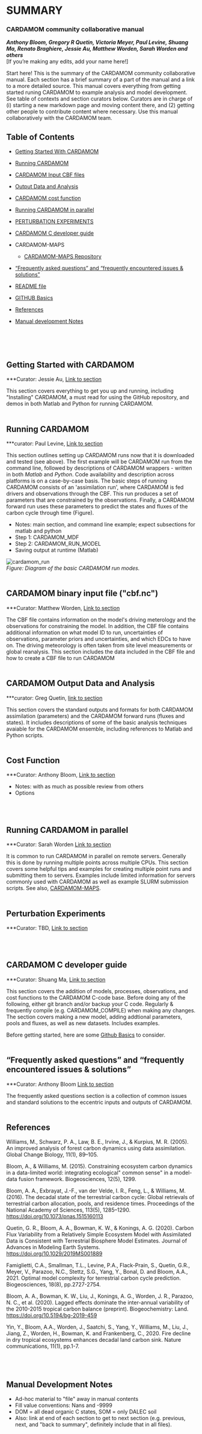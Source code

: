 
# SUMMARY
### CARDAMOM community collaborative manual
***Anthony Bloom, Gregory R Quetin, Victoria Meyer, Paul Levine, Shuang Ma, Renato Braghiere, Jessie Au, Matthew Worden, Sarah Worden and others***  
[If you’re making any edits, add your name here!]

Start here! This is the summary of the CARDAMOM community collaborative manual. Each section has a brief summary of a part of the manual and a link to a more detailed source. This manual covers everything from getting started runing CARDAMOM to example analysis and model development. See table of contexts and section curators below. Curators are in charge of (i) starting a new markdown page and moving content there, and (2) getting other people to contribute content where necessary. Use this manual collaboratively with the CARDAMOM team.

## Table of Contents

- [Getting Started With CARDAMOM](#-getting-started)
- [Running CARDAMOM](#running-cardamom)
- [CARDAMOM Input CBF files](#cardamom-cbffile)
- [Output Data and Analysis](#-output-analysis)
- [CARDAMOM cost function](#cost-function)
- [Running CARDAMOM in parallel](#submission-command-line)
- [PERTURBATION EXPERIMENTS](#perturbation-exp)
- [CARDAMOM C developer guide](#cardamom-c-developer-guid)
- CARDAMOM-MAPS
  * [CARDAMOM-MAPS Repository](https://github.com/CARDAMOM-framework/CARDAMOM-MAPS)
- [“Frequently asked questions” and “frequently encountered issues & solutions”](#faq)

- [README file](README.md)
- [GITHUB Basics](MANUAL/GITHUB_BASICS.md)
- [References](#-references)

- [Manual development Notes](#-dev-notes)
<br/>
<br/>
<br/>



 
## Getting Started with CARDAMOM <a name="-getting-started"/>
  ***Curator: Jessie Au, [Link to section](MANUAL/GETTING_STARTED.md)
 
This section covers everything to get you up and running, including "Installing" CARDAMOM, a must read for using the GitHub repository, and demos in both Matlab and Python for running CARDAMOM.
<br/>
<br/>



## Running CARDAMOM 
  ***curator: Paul Levine, [Link to section]()

This section outlines setting up CARDAMOM runs now that it is downloaded and tested (see above). The first example will be CARDAMOM run from the command line, followed by descriptions of CARDAMOM wrappers - written in both *Matlab* and *Python*. Code availability and description across platforms is on a case-by-case basis. The basic steps of running CARDAMOM consists of an 'assimilation run', where CARDAMOM is fed drivers and observations through the CBF. This run produces a set of parameters that are constrained by the observations. Finally, a CARDAMOM forward run uses these parameters to predict the states and fluxes of the carbon cycle through time (Figure).

  * Notes: main section, and command line example; expect subsections for matlab and python
  * Step 1: CARDAMOM_MDF
  * Step 2: CARDAMOM_RUN_MODEL
  * Saving output at runtime (Matlab)

![cardamom_run](/images/CARDAMOM_RUN.png)\
*Figure: Diagram of the basic CARDAMOM run modes.*
<br/>
<br/>



## CARDAMOM binary input file ("cbf.nc")<a name="cardamom-cbffile"/>
  ***Curator: Matthew Worden, [Link to section](CARDAMOM_NETCDF_INPUT_FILE.md)

The CBF file contains information on the model's driving meterology and the observations for constraining the model. In addition, the CBF file contains additional information on what model ID to run, uncertainties of observations, parameter priors and uncertainties, and which EDCs to have on. The driving meteorology is often taken from site level measurements or global reanalysis. This section includes the data included in the CBF file and how to create a CBF file to run CARDAMOM
<br/>
<br/>



## CARDAMOM Output Data and Analysis <a name="-output-analysis"/>
  ***curator: Greg Quetin, [link to section](MANUAL/OUTPUT_DATA_ANALYSIS.md)

This section covers the standard outputs and formats for both CARDAMOM assimilation (parameters) and the CARDAMOM forward runs (fluxes and states). It includes descriptions of some of the basic analysis techniques avaiable for the CARDAMOM ensemble, including references to Matlab and Python scripts.
<br/>
<br/>



## Cost Function <a name="cost-function"/>
  ***Curator: Anthony Bloom, [Link to section](MANUAL/COST_FUNCTION.md)
  * Notes: with as much as possible review from others
  * Options
<br/>
<br/>



## Running CARDAMOM in parallel <a name="submission-command-line"/>
  ***Curator: Sarah Worden [Link to section](MANUAL/PARALLELIZATION.md)

It is common to run CARDAMOM in parallel on remote servers. Generally this is done by running multiple points across multiple CPUs. This section covers some helpful tips and examples for creating multiple point runs and submitting them to servers. Examples include limited information for servers commonly used with CARDAMOM as well as example SLURM submission scripts. See also, [CARDAMOM-MAPS](https://github.com/CARDAMOM-framework/CARDAMOM-MAPS).
<br/>
<br/>




## Perturbation Experiments
  ***Curator: TBD, [Link to section](MANUAL/PERTURBATION_EXPERIMENTS.md)

<br/>
<br/>


## CARDAMOM C developer guide <a name="cardamom-c-developer-guid"/>
  ***Curator: Shuang Ma, [Link to section]("MANUAL/CARDAMOM_C_developer_guide.md")

This section covers the addition of models, processes, observations, and cost functions to the CARDAMOM C-code base. Before doing any of the following, either git branch and/or backup your C code. Regularly & frequently compile (e.g. CARDAMOM_COMPILE) when making any changes. The section covers making a new model, adding addtional parameters, pools and fluxes, as well as new datasets. Includes examples.

Before getting started, here are some [Github Basics](MANUAL/GITHUB_BASICS.md) to consider.
<br/>
<br/>



## “Frequently asked questions” and “frequently encountered issues & solutions” <a name="faq"/>
  ***Curator: Anthony Bloom [Link to section]()

The frequently asked questions section is a collection of common issues and standard solutions to the eccentric inputs and outputs of CARDAMOM.
<br/>
<br/>



## References <a name="-references"/>

Williams, M., Schwarz, P. A., Law, B. E., Irvine, J., & Kurpius, M. R. (2005). An improved analysis of forest carbon dynamics using data assimilation. Global Change Biology, 11(1), 89–105.

Bloom, A., & Williams, M. (2015). Constraining ecosystem carbon dynamics in a data-limited world: integrating ecological" common sense" in a model-data fusion framework. Biogeosciences, 12(5), 1299.

Bloom, A. A., Exbrayat, J.-F., van der Velde, I. R., Feng, L., & Williams, M. (2016). The decadal state of the terrestrial carbon cycle: Global retrievals of terrestrial carbon allocation, pools, and residence times. Proceedings of the National Academy of Sciences, 113(5), 1285–1290. https://doi.org/10.1073/pnas.1515160113

Quetin, G. R., Bloom, A. A., Bowman, K. W., & Konings, A. G. (2020). Carbon Flux Variability from a Relatively Simple Ecosystem Model with Assimilated Data is Consistent with Terrestrial Biosphere Model Estimates. Journal of Advances in Modeling Earth Systems. https://doi.org/10.1029/2019MS001889

Famiglietti, C.A., Smallman, T.L., Levine, P.A., Flack-Prain, S., Quetin, G.R., Meyer, V., Parazoo, N.C., Stettz, S.G., Yang, Y., Bonal, D. and Bloom, A.A., 2021. Optimal model complexity for terrestrial carbon cycle prediction. Biogeosciences, 18(8), pp.2727-2754.

Bloom, A. A., Bowman, K. W., Liu, J., Konings, A. G., Worden, J. R., Parazoo, N. C., et al. (2020). Lagged effects dominate the inter-annual variability of the 2010-2015 tropical carbon balance (preprint). Biogeochemistry: Land. https://doi.org/10.5194/bg-2019-459
 
Yin, Y., Bloom, A.A., Worden, J., Saatchi, S., Yang, Y., Williams, M., Liu, J., Jiang, Z., Worden, H., Bowman, K. and Frankenberg, C., 2020. Fire decline in dry tropical ecosystems enhances decadal land carbon sink. Nature communications, 11(1), pp.1-7.
<br/>
<br/>
<br/>
<br/>


## Manual Development Notes <a name="-getting-started"/>
 * Ad-hoc material to "file" away in manual contents
 * Fill value conventions: Nans and -9999
 * DOM = all dead organic C states, SOM = only DALEC soil 
 * Also: link at end of each section to get to next section (e.g. previous, next, and "back to summary", definitely include that in all files).
